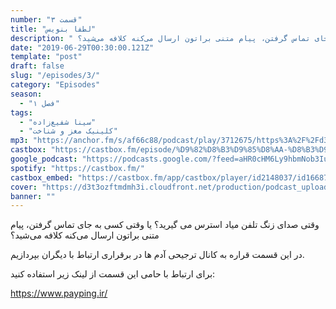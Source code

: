 ```yaml
---
number: "قسمت ۳"
title: "لطفا بنویس"
description: " وقتی صدای زنگ تلفن میاد استرس می گیرید؟ یا وقتی کسی به جای تماس گرفتن، پیام متنی براتون ارسال می‌کنه کلافه می‌شید؟."
date: "2019-06-29T00:30:00.121Z"
template: "post"
draft: false
slug: "/episodes/3/"
category: "Episodes"
season:
  - "فصل ۱"
tags:
  - "سینا شفیع‌زاده"
  - "کلینیک مغز و شناخت"
mp3: "https://anchor.fm/s/af66c88/podcast/play/3712675/https%3A%2F%2Fd3ctxlq1ktw2nl.cloudfront.net%2Fproduction%2F2019-5-29%2F17827148-48000-1-e783bba7cc063.mp3"
castbox: "https://castbox.fm/episode/%D9%82%D8%B3%D9%85%D8%AA-%D8%B3%D9%87%3A-%D9%84%D8%B7%D9%81%D8%A7-%D8%A8%D9%86%D9%88%DB%8C%D8%B3-id2148037-id166875058"
google_podcast: "https://podcasts.google.com/?feed=aHR0cHM6Ly9hbmNob3IuZm0vcy9hZjY2Yzg4L3BvZGNhc3QvcnNz&episode=MWUxYThmOGQtODgyYy03NTNhLWQ0ZjItNzY0MmUxZGU4MjVi"
spotify: "https://castbox.fm/"
castbox_embed: "https://castbox.fm/app/castbox/player/id2148037/id166875058"
cover: "https://d3t3ozftmdmh3i.cloudfront.net/production/podcast_uploaded_episode/1739218/1739218-1561787815866-a1fe0d5809d4f.jpg"
banner: ""
---
```


 وقتی صدای زنگ تلفن میاد استرس می گیرید؟ یا وقتی کسی به جای تماس گرفتن، پیام متنی براتون ارسال می‌کنه کلافه می‌شید؟

در این قسمت قراره به کانال ترجیحی آدم ها در برقراری ارتباط با دیگران بپردازیم.



برای ارتباط با حامی این قسمت از لینک زیر استفاده کنید:

 https://www.payping.ir/ 